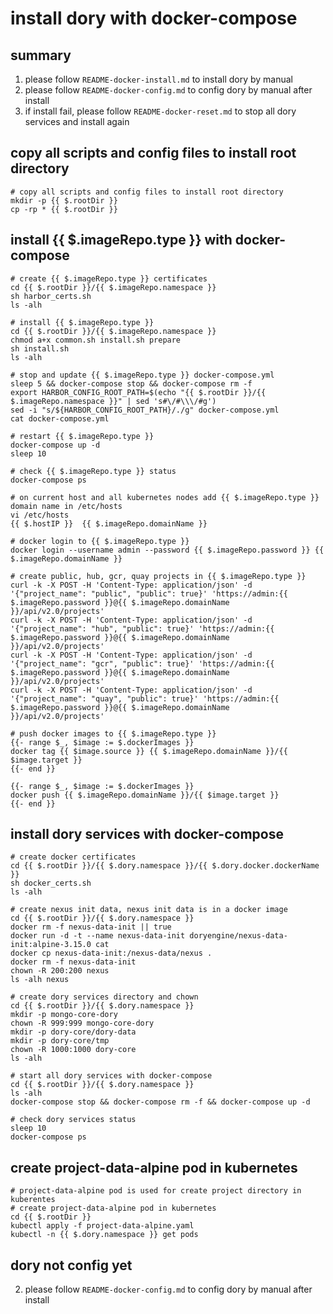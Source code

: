 # install dory with docker-compose

## summary

1. please follow `README-docker-install.md` to install dory by manual
2. please follow `README-docker-config.md` to config dory by manual after install
3. if install fail, please follow `README-docker-reset.md` to stop all dory services and install again

## copy all scripts and config files to install root directory

```shell script
# copy all scripts and config files to install root directory
mkdir -p {{ $.rootDir }}
cp -rp * {{ $.rootDir }}
```

## install {{ $.imageRepo.type }} with docker-compose

```shell script
# create {{ $.imageRepo.type }} certificates
cd {{ $.rootDir }}/{{ $.imageRepo.namespace }}
sh harbor_certs.sh
ls -alh

# install {{ $.imageRepo.type }}
cd {{ $.rootDir }}/{{ $.imageRepo.namespace }}
chmod a+x common.sh install.sh prepare
sh install.sh
ls -alh

# stop and update {{ $.imageRepo.type }} docker-compose.yml
sleep 5 && docker-compose stop && docker-compose rm -f
export HARBOR_CONFIG_ROOT_PATH=$(echo "{{ $.rootDir }}/{{ $.imageRepo.namespace }}" | sed 's#\/#\\\/#g')
sed -i "s/${HARBOR_CONFIG_ROOT_PATH}/./g" docker-compose.yml
cat docker-compose.yml

# restart {{ $.imageRepo.type }}
docker-compose up -d
sleep 10

# check {{ $.imageRepo.type }} status
docker-compose ps

# on current host and all kubernetes nodes add {{ $.imageRepo.type }} domain name in /etc/hosts
vi /etc/hosts
{{ $.hostIP }}  {{ $.imageRepo.domainName }}

# docker login to {{ $.imageRepo.type }}
docker login --username admin --password {{ $.imageRepo.password }} {{ $.imageRepo.domainName }}

# create public, hub, gcr, quay projects in {{ $.imageRepo.type }}
curl -k -X POST -H 'Content-Type: application/json' -d '{"project_name": "public", "public": true}' 'https://admin:{{ $.imageRepo.password }}@{{ $.imageRepo.domainName }}/api/v2.0/projects'
curl -k -X POST -H 'Content-Type: application/json' -d '{"project_name": "hub", "public": true}' 'https://admin:{{ $.imageRepo.password }}@{{ $.imageRepo.domainName }}/api/v2.0/projects'
curl -k -X POST -H 'Content-Type: application/json' -d '{"project_name": "gcr", "public": true}' 'https://admin:{{ $.imageRepo.password }}@{{ $.imageRepo.domainName }}/api/v2.0/projects'
curl -k -X POST -H 'Content-Type: application/json' -d '{"project_name": "quay", "public": true}' 'https://admin:{{ $.imageRepo.password }}@{{ $.imageRepo.domainName }}/api/v2.0/projects'

# push docker images to {{ $.imageRepo.type }}
{{- range $_, $image := $.dockerImages }}
docker tag {{ $image.source }} {{ $.imageRepo.domainName }}/{{ $image.target }}
{{- end }}

{{- range $_, $image := $.dockerImages }}
docker push {{ $.imageRepo.domainName }}/{{ $image.target }}
{{- end }}
```

## install dory services with docker-compose

```shell script
# create docker certificates
cd {{ $.rootDir }}/{{ $.dory.namespace }}/{{ $.dory.docker.dockerName }}
sh docker_certs.sh
ls -alh

# create nexus init data, nexus init data is in a docker image
cd {{ $.rootDir }}/{{ $.dory.namespace }}
docker rm -f nexus-data-init || true
docker run -d -t --name nexus-data-init doryengine/nexus-data-init:alpine-3.15.0 cat
docker cp nexus-data-init:/nexus-data/nexus .
docker rm -f nexus-data-init
chown -R 200:200 nexus
ls -alh nexus

# create dory services directory and chown
cd {{ $.rootDir }}/{{ $.dory.namespace }}
mkdir -p mongo-core-dory
chown -R 999:999 mongo-core-dory
mkdir -p dory-core/dory-data
mkdir -p dory-core/tmp
chown -R 1000:1000 dory-core
ls -alh

# start all dory services with docker-compose
cd {{ $.rootDir }}/{{ $.dory.namespace }}
ls -alh
docker-compose stop && docker-compose rm -f && docker-compose up -d

# check dory services status
sleep 10
docker-compose ps
```

## create project-data-alpine pod in kubernetes

```shell script
# project-data-alpine pod is used for create project directory in kuberentes
# create project-data-alpine pod in kubernetes
cd {{ $.rootDir }}
kubectl apply -f project-data-alpine.yaml
kubectl -n {{ $.dory.namespace }} get pods
```

## dory not config yet

2. please follow `README-docker-config.md` to config dory by manual after install
